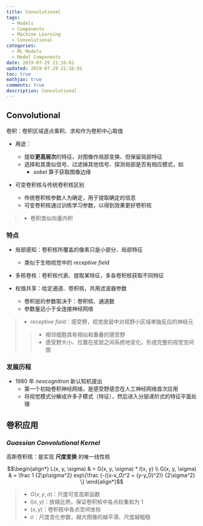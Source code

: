 ```yaml
---
title: Convolutional
tags:
  - Models
  - Components
  - Machine Learning
  - Convolutional
categories:
  - ML Models
  - Model Components
date: 2019-07-29 21:16:01
updated: 2019-07-29 21:16:01
toc: true
mathjax: true
comments: true
description: Convolutional
---
```


##	Convolutional

卷积：卷积区域逐点乘积、求和作为卷积中心取值

-	用途：
	-	提取**更高层次**的特征，对图像作局部变换、但保留局部特征
	-	选择和其类似信号、过滤掉其他信号、探测局部是否有相应模式，如
		-	*sobel* 算子获取图像边缘

-	可变卷积核与传统卷积核区别
	-	传统卷积核参数人为确定，用于提取确定的信息
	-	可变卷积核通过训练学习参数，以得到效果更好卷积核

> - 卷积类似向量内积

###	特点

-	局部感知：卷积核所覆盖的像素只是小部分、局部特征
	-	类似于生物视觉中的 *receptive field*

-	多核卷核：卷积核代表、提取某特征，多各卷积核获取不同特征

-	权值共享：给定通道、卷积核，共用滤波器参数
	-	卷积层的参数取决于：卷积核、通道数
	-	参数量远小于全连接神经网络

> - *receptive field*：感受野，视觉皮层中对视野小区域单独反应的神经元
> > -	相邻细胞具有相似和重叠的感受野
> > -	感受野大小、位置在皮层之间系统地变化，形成完整的视觉空间图

###	发展历程

-	1980 年 *neocognitron* 新认知机提出
	-	第一个初始卷积神经网络，是感受野感念在人工神经网络首次应用
	-	将视觉模式分解成许多子模式（特征），然后进入分层递阶式的特征平面处理

##	卷积应用

###	*Guassian Convolutional Kernel*

高斯卷积核：是实现 **尺度变换** 的唯一线性核

$$\begin{align*}
L(x, y, \sigma) & = G(x, y, \sigma) * I(x, y) \\
G(x, y, \sigma) & = \frac 1 {2\pi\sigma^2}
	exp\{\frac {-((x-x_0)^2 + (y-y_0)^2)} {2\sigma^2} \}
\end{align*}$$

> - $G(x,y,\sigma)$：尺度可变高斯函数
> - $I(x,y)$：放缩比例，保证卷积核中各点权重和为 1
> - $(x,y)$：卷积核中各点空间坐标
> - $\sigma$：尺度变化参数，越大图像的越平滑、尺度越粗糙
